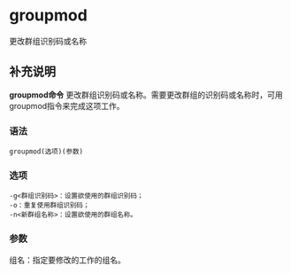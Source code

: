 groupmod
===

更改群组识别码或名称

## 补充说明

**groupmod命令** 更改群组识别码或名称。需要更改群组的识别码或名称时，可用groupmod指令来完成这项工作。

### 语法

```shell
groupmod(选项)(参数)
```

### 选项

```shell
-g<群组识别码>：设置欲使用的群组识别码；
-o：重复使用群组识别码；
-n<新群组名称>：设置欲使用的群组名称。
```

### 参数

组名：指定要修改的工作的组名。


<!-- Linux命令行搜索引擎：https://jaywcjlove.github.io/linux-command/ -->